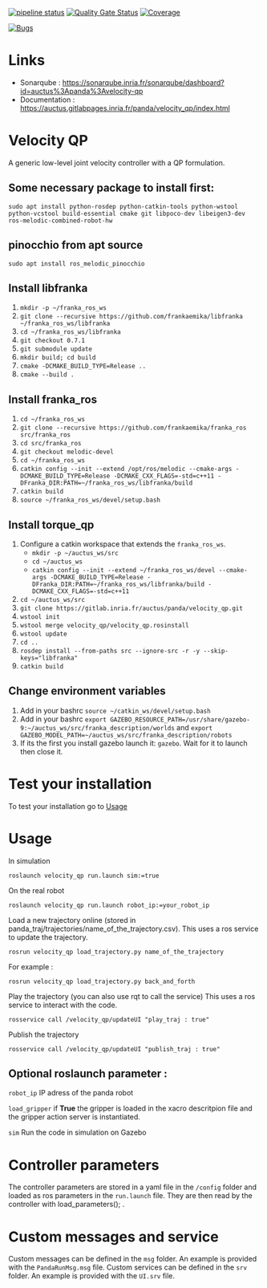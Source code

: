 [![pipeline status](https://gitlab.inria.fr/auctus/panda/velocity_qp/badges/master/pipeline.svg)](https://gitlab.inria.fr/auctus/panda/velocity_qp)
[![Quality Gate Status](https://sonarqube.inria.fr/sonarqube/api/project_badges/measure?project=auctus%3Apanda%3Avelocity-qp&metric=alert_status)](https://sonarqube.inria.fr/sonarqube/dashboard?id=auctus%3Apanda%3Atorque-qp)
[![Coverage](https://sonarqube.inria.fr/sonarqube/api/project_badges/measure?project=auctus%3Apanda%3Avelocity-qp&metric=coverage)](https://sonarqube.inria.fr/sonarqube/dashboard?id=auctus%3Apanda%3Avelocity-qp)

[![Bugs](https://sonarqube.inria.fr/sonarqube/api/project_badges/measure?project=auctus%3Apanda%3Avelocity-qp&metric=bugs)](https://sonarqube.inria.fr/sonarqube/dashboard?id=auctus%3Apanda%3Avelocity-qp)

# Links
- Sonarqube : https://sonarqube.inria.fr/sonarqube/dashboard?id=auctus%3Apanda%3Avelocity-qp
- Documentation : https://auctus.gitlabpages.inria.fr/panda/velocity_qp/index.html



# Velocity QP

A generic low-level joint velocity controller with a QP formulation.

## Some necessary package to install first:

`sudo apt install python-rosdep python-catkin-tools python-wstool python-vcstool build-essential cmake git libpoco-dev libeigen3-dev ros-melodic-combined-robot-hw`

## pinocchio from apt source
`sudo apt install ros_melodic_pinocchio`

## Install libfranka
1. `mkdir -p ~/franka_ros_ws`
2. `git clone --recursive https://github.com/frankaemika/libfranka ~/franka_ros_ws/libfranka`
3. `cd ~/franka_ros_ws/libfranka`
4. `git checkout 0.7.1`
5. `git submodule update`
6. `mkdir build; cd build`
7. `cmake -DCMAKE_BUILD_TYPE=Release ..`
8. `cmake --build .`


## Install franka_ros 
1. `cd ~/franka_ros_ws`
2. `git clone --recursive https://github.com/frankaemika/franka_ros src/franka_ros`
3. `cd src/franka_ros`
4. `git checkout melodic-devel` 
5. `cd ~/franka_ros_ws`
6. `catkin config --init --extend /opt/ros/melodic --cmake-args -DCMAKE_BUILD_TYPE=Release -DCMAKE_CXX_FLAGS=-std=c++11 -DFranka_DIR:PATH=~/franka_ros_ws/libfranka/build`
7. `catkin build`
8. `source ~/franka_ros_ws/devel/setup.bash`


## Install torque_qp
1. Configure a catkin workspace that extends the `franka_ros_ws`.
    -   `mkdir -p ~/auctus_ws/src`
    -   `cd ~/auctus_ws`
    -   `catkin config --init --extend ~/franka_ros_ws/devel --cmake-args -DCMAKE_BUILD_TYPE=Release -DFranka_DIR:PATH=~/franka_ros_ws/libfranka/build -DCMAKE_CXX_FLAGS=-std=c++11`
2. `cd ~/auctus_ws/src`
3. `git clone https://gitlab.inria.fr/auctus/panda/velocity_qp.git`
4. `wstool init `
5. `wstool merge velocity_qp/velocity_qp.rosinstall`
6. `wstool update`
7. `cd ..`
8. `rosdep install --from-paths src --ignore-src -r -y --skip-keys="libfranka"`
9. `catkin build`

## Change environment variables

1. Add in your bashrc `source ~/catkin_ws/devel/setup.bash`
2. Add in your bashrc `export GAZEBO_RESOURCE_PATH=/usr/share/gazebo-9:~/auctus_ws/src/franka_description/worlds` and `export GAZEBO_MODEL_PATH=~/auctus_ws/src/franka_description/robots`
3. If its the first you install gazebo launch it: `gazebo`. Wait for it to launch then close it.

# Test your installation

To test your installation go to [Usage](https://gitlab.inria.fr/auctus/panda/torque_qp/-/wikis/Usage)

# Usage

In simulation 

`roslaunch velocity_qp run.launch sim:=true`

On the real robot

`roslaunch velocity_qp run.launch robot_ip:=your_robot_ip`

Load a new trajectory online (stored in panda_traj/trajectories/name_of_the_trajectory.csv). This uses a ros service to update the trajectory.

`rosrun velocity_qp load_trajectory.py name_of_the_trajectory`

For example : 

`rosrun velocity_qp load_trajectory.py back_and_forth`

Play the trajectory (you can also use rqt to call the service) This uses a ros service to interact with the code.

`rosservice call /velocity_qp/updateUI "play_traj : true"`

Publish the trajectory 

`rosservice call /velocity_qp/updateUI "publish_traj : true"`

## Optional roslaunch parameter : 

`robot_ip` IP adress of the panda robot

`load_gripper` if **True** the gripper is loaded in the xacro descritpion file and the gripper action server is instantiated.

`sim` Run the code in simulation on Gazebo

# Controller parameters

The controller parameters are stored in a yaml file in the `/config` folder and loaded as ros parameters in the `run.launch` file. They are then read by the 
controller with load_parameters(); .

# Custom messages and service

Custom messages can be defined in the `msg` folder. An example is provided with the `PandaRunMsg.msg` file.
Custom services can be defined in the `srv` folder. An example is provided with the `UI.srv` file.
